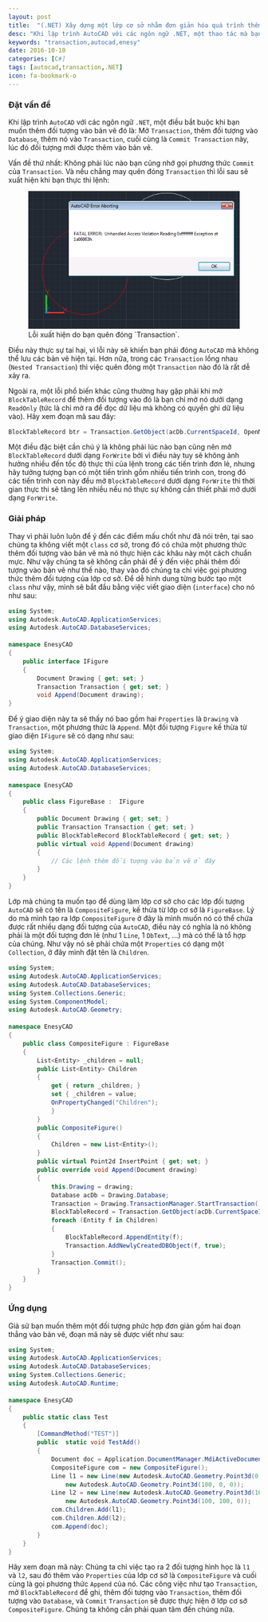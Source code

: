 ```yaml
---
layout: post
title:  "(.NET) Xây dựng một lớp cơ sở nhằm đơn giản hóa quá trình thêm đối tượng vào AutoCAD"
desc: "Khi lập trình AutoCAD với các ngôn ngữ .NET, một thao tác mà bạn chắc chắn không thể tránh khỏi là mở Transaction, sau đó thì đóng Transaction, nhưng không phải lúc nào bạn cũng nhớ các thao tác này"
keywords: "transaction,autocad,enesy"
date: 2016-10-10
categories: [C#]
tags: [autocad,transaction,.NET]
icon: fa-bookmark-o
---
```


### Đặt vấn đề

Khi lập trình `AutoCAD` với các ngôn ngữ `.NET`, một điều bắt buộc khi bạn muốn thêm đối tượng vào bản vẽ đó là: Mở `Transaction`, thêm đối tượng vào `Database`, thêm nó vào `Transaction`, cuối cùng là `Commit Transaction` này, lúc đó đối tượng mới được thêm vào bản vẽ.

Vấn đề thứ nhất: Không phải lúc nào bạn cũng nhớ gọi phương thức `Commit` của `Transaction`. Và nếu chẳng may quên đóng `Transaction` thì lỗi sau sẽ xuất hiện khi bạn thực thi lệnh:

<figure class="one">
	<img src="/static/img/blog/csharp/2016-10-10-1.jpg" alt="">
	<figcaption>Lỗi xuất hiện do bạn quên đóng `Transaction`.</figcaption>
</figure>

Điều này thực sự tai hại, vì lỗi này sẽ khiến bạn phải đóng `AutoCAD` mà không thể lưu các bản vẽ hiện tại. Hơn nữa, trong các `Transaction` lồng nhau (`Nested Transaction`) thì việc quên đóng một `Transaction` nào đó là rất dễ xảy ra.

Ngoài ra, một lỗi phổ biến khác cũng thường hay gặp phải khi mở `BlockTableRecord` để thêm đối tượng vào đó là bạn chỉ mở nó dưới dạng `ReadOnly` (tức là chỉ mở ra để đọc dữ liệu mà không có quyền ghi dữ liệu vào). Hãy xem đoạn mã sau đây:

```cs
BlockTableRecord btr = Transaction.GetObject(acDb.CurrentSpaceId, OpenMode.ForRead) as BlockTableRecord;
```

Một điều đặc biệt cần chú ý là không phải lúc nào bạn cũng nên mở `BlockTableRecord` dưới dạng `ForWrite` bởi vì điều này tuy sẽ không ảnh hưởng nhiều đến tốc độ thực thi của lệnh trong các tiến trình đơn lẻ, nhưng hãy tưởng tượng bạn có một tiến trình gồm nhiều tiến trình con, trong đó các tiến trình con này đều mở `BlockTableRecord` dưới dạng `ForWrite` thì thời gian thực thi sẽ tăng lên nhiều nếu nó thực sự không cần thiết phải mở dưới dạng `ForWrite`.

### Giải pháp

Thay vì phải luôn luôn để ý đến các điểm mấu chốt như đã nói trên, tại sao chúng ta không viết một `class` cơ sở, trong đó có chứa một phương thức thêm đối tượng vào bản vẽ mà nó thực hiện các khâu này một cách chuẩn mực. Như vậy chúng ta sẽ không cần phải để ý đến việc phải thêm đối tượng vào bản vẽ như thế nào, thay vào đó chúng ta chỉ việc gọi phương thức thêm đối tượng của lớp cơ sở. Để dễ hình dung từng bước tạo một `class` như vậy, mình sẽ bắt đầu bằng việc viết giao diện (`interface`) cho nó như sau:

```cs
using System;
using Autodesk.AutoCAD.ApplicationServices;
using Autodesk.AutoCAD.DatabaseServices;

namespace EnesyCAD
{
    public interface IFigure
    {
        Document Drawing { get; set; }
        Transaction Transaction { get; set; }
        void Append(Document drawing);
}
```
Để ý giao diện này ta sẽ thấy nó bao gồm hai `Properties` là `Drawing` và `Transaction`, một phương thức là `Append`. Một đối tượng `Figure` kế thừa từ giao diện `IFigure` sẽ có dạng như sau:

```cs
using System;
using Autodesk.AutoCAD.ApplicationServices;
using Autodesk.AutoCAD.DatabaseServices;

namespace EnesyCAD
{
    public class FigureBase :  IFigure
    {
        public Document Drawing { get; set; }
        public Transaction Transaction { get; set; }
        public BlockTableRecord BlockTableRecord { get; set; }
        public virtual void Append(Document drawing)
        { 
        	// Các lệnh thêm đối tượng vào bản vẽ ở đây
        }
    }
}

```
Lớp mà chúng ta muốn tạo để dùng làm lớp cơ sở cho các lớp đối tượng `AutoCAD` sẽ có tên là `CompositeFigure`, kế thừa từ lớp cơ sở là `FigureBase`. Lý do mà mình tạo ra lớp `CompositeFigure` ở đây là mình muốn nó có thể chứa được rất nhiều dạng đối tượng của `AutoCAD`, điều này có nghĩa là nó không phải là một đối tượng đơn lẻ (như 1 `Line`, 1 `DbText`, ...) mà có thể là tổ hợp của chúng. Như vậy nó sẽ phải chứa một `Properties` có dạng một `Collection`, ở đây mình đặt tên là `Children`.

```cs
using System;
using Autodesk.AutoCAD.ApplicationServices;
using Autodesk.AutoCAD.DatabaseServices;
using System.Collections.Generic;
using System.ComponentModel;
using Autodesk.AutoCAD.Geometry;

namespace EnesyCAD
{
    public class CompositeFigure : FigureBase
    {
        List<Entity> _children = null;
        public List<Entity> Children
        {
            get { return _children; }
            set { _children = value;
            OnPropertyChanged("Children");
            }
        }
        public CompositeFigure()
        {
            Children = new List<Entity>();
        }
        public virtual Point2d InsertPoint { get; set; }
        public override void Append(Document drawing)
        {
            this.Drawing = drawing;
            Database acDb = Drawing.Database;
            Transaction = Drawing.TransactionManager.StartTransaction();
            BlockTableRecord = Transaction.GetObject(acDb.CurrentSpaceId, OpenMode.ForWrite) as BlockTableRecord;
            foreach (Entity f in Children)
            {
                BlockTableRecord.AppendEntity(f);
                Transaction.AddNewlyCreatedDBObject(f, true);
            }
            Transaction.Commit();
        }
    }
}

```

### Ứng dụng

Giả sử bạn muốn thêm một đối tượng phức hợp đơn giản gồm hai đoạn thẳng vào bản vẽ, đoạn mã này sẽ được viết như sau:

```cs
using System;
using Autodesk.AutoCAD.ApplicationServices;
using Autodesk.AutoCAD.DatabaseServices;
using System.Collections.Generic;
using Autodesk.AutoCAD.Runtime;

namespace EnesyCAD
{
    public static class Test
    {
        [CommandMethod("TEST")]
        public  static void TestAdd()
        {
            Document doc = Application.DocumentManager.MdiActiveDocument;
            CompositeFigure com = new CompositeFigure();
            Line l1 = new Line(new Autodesk.AutoCAD.Geometry.Point3d(0, 0, 0),
                new Autodesk.AutoCAD.Geometry.Point3d(100, 0, 0));
            Line l2 = new Line(new Autodesk.AutoCAD.Geometry.Point3d(100, 0, 0),
    			new Autodesk.AutoCAD.Geometry.Point3d(100, 100, 0));
            com.Children.Add(l1);
            com.Children.Add(l2);
            com.Append(doc);
        }
    }
}
```

Hãy xem đoạn mã này: Chúng ta chỉ việc tạo ra 2 đối tượng hình học là `l1` và `l2`, sau đó thêm vào `Properties` của lớp cơ sở là `CompositeFigure` và cuối cùng là gọi phương thức `Append` của nó. Các công việc như tạo `Transaction`, mở `BlockTableRecord` để ghi, thêm đối tượng vào `Transaction`, thêm đối tượng vào `Database`, và `Commit` `Transaction` sẽ được thực hiện ở lớp cơ sở `CompositeFigure`. Chúng ta không cần phải quan tâm đến chúng nữa.




